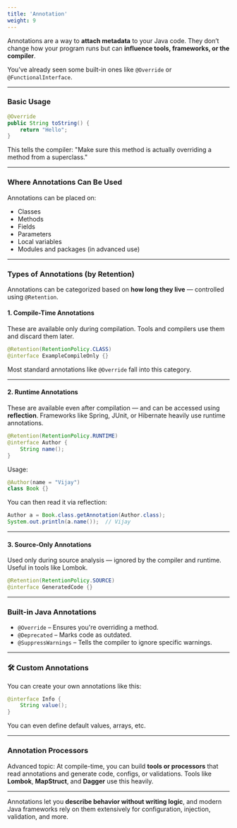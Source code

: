 ```yaml
---
title: 'Annotation'
weight: 9
---
```


Annotations are a way to **attach metadata** to your Java code. They don’t change how your program runs but can **influence tools, frameworks, or the compiler**.

You’ve already seen some built-in ones like `@Override` or `@FunctionalInterface`.

---

###   Basic Usage

```java
@Override
public String toString() {
    return "Hello";
}
```

This tells the compiler: "Make sure this method is actually overriding a method from a superclass."

---

### Where Annotations Can Be Used

Annotations can be placed on:

* Classes
* Methods
* Fields
* Parameters
* Local variables
* Modules and packages (in advanced use)

---

### Types of Annotations (by Retention)

Annotations can be categorized based on **how long they live** — controlled using `@Retention`.

#### 1. Compile-Time Annotations

These are available only during compilation. Tools and compilers use them and discard them later.

```java
@Retention(RetentionPolicy.CLASS)
@interface ExampleCompileOnly {}
```

Most standard annotations like `@Override` fall into this category.

---

#### 2. Runtime Annotations

These are available even after compilation — and can be accessed using **reflection**. Frameworks like Spring, JUnit, or Hibernate heavily use runtime annotations.

```java
@Retention(RetentionPolicy.RUNTIME)
@interface Author {
    String name();
}
```

Usage:

```java
@Author(name = "Vijay")
class Book {}
```

You can then read it via reflection:

```java
Author a = Book.class.getAnnotation(Author.class);
System.out.println(a.name());  // Vijay
```

---

#### 3. **Source-Only Annotations**

Used only during source analysis — ignored by the compiler and runtime. Useful in tools like Lombok.

```java
@Retention(RetentionPolicy.SOURCE)
@interface GeneratedCode {}
```

---

### Built-in Java Annotations

* `@Override` – Ensures you're overriding a method.
* `@Deprecated` – Marks code as outdated.
* `@SuppressWarnings` – Tells the compiler to ignore specific warnings.

---

### 🛠 Custom Annotations

You can create your own annotations like this:

```java
@interface Info {
    String value();
}
```

You can even define default values, arrays, etc.

---

### Annotation Processors

Advanced topic: At compile-time, you can build **tools or processors** that read annotations and generate code, configs, or validations. Tools like **Lombok**, **MapStruct**, and **Dagger** use this heavily.

---

Annotations let you **describe behavior without writing logic**, and modern Java frameworks rely on them extensively for configuration, injection, validation, and more.
